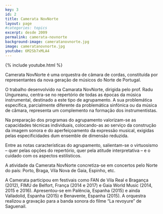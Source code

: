 ```yaml
---
key: 3
id: 2
title: Camerata NovNorte
layout: page
#categories: topics
excerpt: desde 2009
permalink: camerata-novnorte
background-image: cameratanovnorte.jpg
image: cameratanovnorte.jpg
youtube: 6M2Sb7xMLA4
---
```

{% include youtube.html %}


Camerata NovNorte é uma orquestra de câmara de cordas, constituída por representantes da nova geração de músicos do Norte de Portugal.

O trabalho desenvolvido na Camarata NovNorte, dirigida pelo prof. Radu Ungureanu, centra-se no repertório de todas as épocas da música instrumental, destinado a este tipo de agrupamento. A sua problemática específica, parcialmente diferente da problemática sinfónica ou da música de câmara, representa um complemento na formação dos instrumentistas.

Na preparação dos programas do agrupamento valorizam-se as capacidades técnicas individuais, colocando-as ao serviço da construção da imagem sonora e do aperfeiçoamento da expressão musical, exigidas pelas especificidades dum ensemble de dimensão reduzida.

Entre as notas características do agrupamento, salientam-se o virtuosismo – quer pelas opções do repertório, quer pela atitude interpretativa – e o cuidado com os aspectos estilísticos.

A atividade da Camerata NovNorte concretiza-se em concertos pelo Norte do país: Porto, Braga, Vila Nova de Gaia, Espinho, etc.

A Camerata participou em festivais como FAN de Vila Real e Bragança (2012), FIMU de Belfort, França (2014 e 2017) e Gaia World Music (2014, 2015 e 2016).
Apresentou-se em Palência, Espanha (2015) e ainda Valladolid, Espanha (2015) e Benavente, Espanha (2015).
A orquestra realizou a gravação para a banda sonora do filme “La revoyure” de Saguenail.
